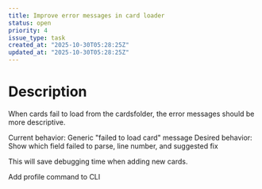 ```yaml
---
title: Improve error messages in card loader
status: open
priority: 4
issue_type: task
created_at: "2025-10-30T05:28:25Z"
updated_at: "2025-10-30T05:28:25Z"
---
```


# Description

When cards fail to load from the cardsfolder, the error messages should be more descriptive.

Current behavior: Generic "failed to load card" message
Desired behavior: Show which field failed to parse, line number, and suggested fix

This will save debugging time when adding new cards.


Add profile command to CLI
